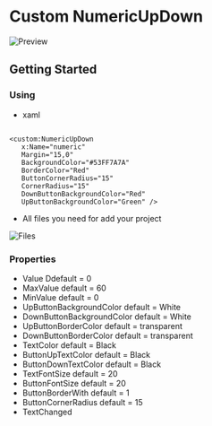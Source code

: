 # Custom NumericUpDown

![Preview](https://cdn.discordapp.com/attachments/750464609303134339/998915169415598100/Screenshot_1.png?size=4096)

## Getting Started

### Using
* xaml
```

<custom:NumericUpDown
   x:Name="numeric"
   Margin="15,0"
   BackgroundColor="#53FF7A7A"
   BorderColor="Red"
   ButtonCornerRadius="15"
   CornerRadius="15"
   DownButtonBackgroundColor="Red"
   UpButtonBackgroundColor="Green" />
```

* All files you need for add your project

![Files](https://cdn.discordapp.com/attachments/750464609303134339/998913657318674533/Screenshot_1.png?size=4096)

                
### Properties

 * Value Ddefault = 0
 * MaxValue default = 60 
 * MinValue default = 0
 * UpButtonBackgroundColor default = White
 * DownButtonBackgroundColor default = White
 * UpButtonBorderColor default = transparent
 * DownButtonBorderColor default = transparent
 * TextColor default = Black
 * ButtonUpTextColor default = Black
 * ButtonDownTextColor default = Black
 * TextFontSize default = 20
 * ButtonFontSize default = 20
 * ButtonBorderWith default = 1
 * ButtonCornerRadius default = 15
 * TextChanged 

